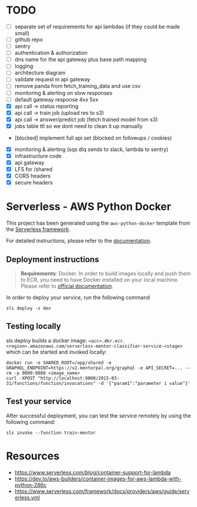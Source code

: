 # TODO

- [ ] separate set of requirements for api lambdas (if they could be made small)
- [ ] github repo
- [ ] sentry
- [ ] authentication & authorization
- [ ] dns name for the api gateway plus base path mapping
- [ ] logging
- [ ] architecture diagram
- [ ] validate request in api gateway
- [ ] remove panda from fetch_training_data and use csv
- [ ] monitoring & alerting on slow responses
- [ ] default gateway response 4xx 5xx
- [x] api call -> status reporting
- [x] api call -> train job (upload res to s3)
- [x] api call -> answer/predict job (fetch trained model from s3)
- [x] jobs table ttl so we dont need to clean it up manually
- [blocked] implement full api set (blocked on followups / cookies)
- [x] monitoring & alerting (sqs dlq sends to slack, lambda to sentry)
- [x] infrastructure code
- [x] api gateway
- [x] LFS for /shared
- [x] CORS headers
- [x] secure headers

# Serverless - AWS Python Docker

This project has been generated using the `aws-python-docker` template from the [Serverless framework](https://www.serverless.com/).

For detailed instructions, please refer to the [documentation](https://www.serverless.com/framework/docs/providers/aws/).

## Deployment instructions

> **Requirements**: Docker. In order to build images locally and push them to ECR, you need to have Docker installed on your local machine. Please refer to [official documentation](https://docs.docker.com/get-docker/).

In order to deploy your service, run the following command

```
sls deploy -s dev
```

## Testing locally

sls deploy builds a docker image: `<acc>.dkr.ecr.<region>.amazonaws.com/serverless-mentor-classifier-service-<stage>` which can be started and invoked locally:
```
docker run -e SHARED_ROOT=/app/shared -e GRAPHQL_ENDPOINT=https://v2.mentorpal.org/graphql -e API_SECRET=... --rm -p 9000:8080 <image_name>
curl -XPOST "http://localhost:9000/2015-03-31/functions/function/invocations" -d '{"param1":"parameter 1 value"}'
```

## Test your service

After successful deployment, you can test the service remotely by using the following command:

```
sls invoke --function train-mentor
```

# Resources

 - https://www.serverless.com/blog/container-support-for-lambda
 - https://dev.to/aws-builders/container-images-for-aws-lambda-with-python-286c
 - https://www.serverless.com/framework/docs/providers/aws/guide/serverless.yml